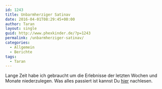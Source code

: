 ```yaml
---
id: 1243
title: Unbarmherziger Satinav
date: 2016-04-01T08:29:45+00:00
author: Taran
layout: single
guid: http://www.phexkinder.de/?p=1243
permalink: /unbarmherziger-satinav/
categories:
  - Allgemein
  - Berichte
tags:
  - Taran
---
```

Lange Zeit habe ich gebraucht um die Erlebnisse der letzten Wochen und Monate niederzulegen. Was alles passiert ist kannst Du [hier](http://www.phexkinder.de/mittelgruppe/die-gefaehrten/taran-ibn-muhammed-ibn-ayabun-ai-orkhiander/tarans-reisebericht/#EsWerdeLicht) nachlesen.